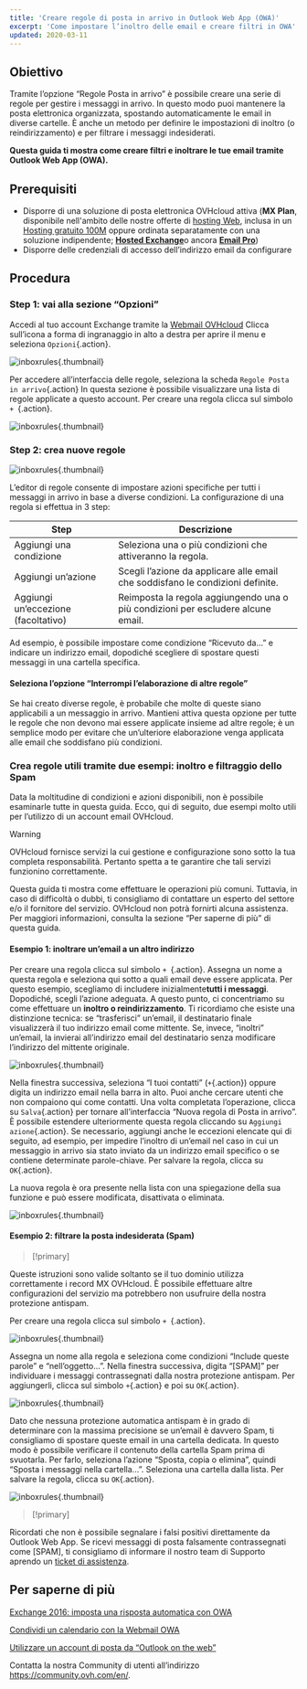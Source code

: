 ```yaml
---
title: 'Creare regole di posta in arrivo in Outlook Web App (OWA)'
excerpt: 'Come impostare l’inoltro delle email e creare filtri in OWA'
updated: 2020-03-11
---
```


## Obiettivo

Tramite l’opzione “Regole Posta in arrivo” è possibile creare una serie di regole per gestire i messaggi in arrivo. In questo modo puoi mantenere la posta elettronica organizzata, spostando automaticamente le email in diverse cartelle. È anche un metodo per definire le impostazioni di inoltro (o reindirizzamento) e per filtrare i messaggi indesiderati.

**Questa guida ti mostra come creare filtri e inoltrare le tue email tramite Outlook Web App (OWA).**

## Prerequisiti

- Disporre di una soluzione di posta elettronica OVHcloud attiva (**MX Plan**, disponibile nell'ambito delle nostre offerte di [hosting Web](/links/web/hosting), inclusa in un [Hosting gratuito 100M](/links/web/domains-free-hosting) oppure ordinata separatamente con una soluzione indipendente; [**Hosted Exchange**](/links/web/emails-hosted-exchange)o ancora [**Email Pro**](/links/web/email-pro))
- Disporre delle credenziali di accesso dell’indirizzo email da configurare

## Procedura

### Step 1: vai alla sezione “Opzioni”

Accedi al tuo account Exchange tramite la [Webmail OVHcloud](/links/web/email) Clicca sull’icona a forma di ingranaggio in alto a destra per aprire il menu e seleziona `Opzioni`{.action}.

![inboxrules](images/exchange-rules-step1.png){.thumbnail}

Per accedere all’interfaccia delle regole, seleziona la scheda `Regole Posta in arrivo`{.action} In questa sezione è possibile visualizzare una lista di regole applicate a questo account. Per creare una regola clicca sul simbolo `+ `{.action}.

![inboxrules](images/exchange-rules-step2.png){.thumbnail}

### Step 2: crea nuove regole

![inboxrules](images/exchange-rules-step3.png){.thumbnail}

L’editor di regole consente di impostare azioni specifiche per tutti i messaggi in arrivo in base a diverse condizioni. La configurazione di una regola si effettua in 3 step:

|Step|Descrizione|
|---|---|
|Aggiungi una condizione|Seleziona una o più condizioni che attiveranno la regola.|
|Aggiungi un’azione|Scegli l’azione da applicare alle email che soddisfano le condizioni definite.|
|Aggiungi un’eccezione (facoltativo)|Reimposta la regola aggiungendo una o più condizioni per escludere alcune email.|

Ad esempio, è possibile impostare come condizione “Ricevuto da...” e indicare un indirizzo email, dopodiché scegliere di spostare questi messaggi in una cartella specifica.

#### Seleziona l’opzione “Interrompi l’elaborazione di altre regole”

Se hai creato diverse regole, è probabile che molte di queste siano applicabili a un messaggio in arrivo. Mantieni attiva questa opzione per tutte le regole che non devono mai essere applicate insieme ad altre regole; è un semplice modo per evitare che un’ulteriore elaborazione venga applicata alle email che soddisfano più condizioni.

### Crea regole utili tramite due esempi: inoltro e filtraggio dello Spam 

Data la moltitudine di condizioni e azioni disponibili, non è possibile esaminarle tutte in questa guida.  Ecco, qui di seguito, due esempi molto utili per l’utilizzo di un account email OVHcloud. 

> [!warning]
>OVHcloud fornisce servizi la cui gestione e configurazione sono sotto la tua completa responsabilità. Pertanto spetta a te garantire che tali servizi funzionino correttamente.
>
>Questa guida ti mostra come effettuare le operazioni più comuni. Tuttavia, in caso di difficoltà o dubbi, ti consigliamo di contattare un esperto del settore e/o il fornitore del servizio. OVHcloud non potrà fornirti alcuna assistenza.  Per maggiori informazioni, consulta la sezione “Per saperne di più” di questa guida.
>

#### Esempio 1: inoltrare un’email a un altro indirizzo

Per creare una regola clicca sul simbolo `+ `{.action}. Assegna un nome a questa regola e seleziona qui sotto a quali email deve essere applicata.  Per questo esempio, scegliamo di includere inizialmente**tutti i messaggi**. Dopodiché, scegli l’azione adeguata. A questo punto, ci concentriamo su come effettuare un **inoltro o reindirizzamento**. Ti ricordiamo che esiste una distinzione tecnica: se “trasferisci” un’email, il destinatario finale visualizzerà il tuo indirizzo email come mittente. Se, invece, “inoltri” un’email, la invierai all’indirizzo email del destinatario senza modificare l’indirizzo del mittente originale. 

![inboxrules](images/exchange-rules-step4.png){.thumbnail}

Nella finestra successiva, seleziona “I tuoi contatti” (`+`{.action}) oppure digita un indirizzo email nella barra in alto. Puoi anche cercare utenti che non compaiono qui come contatti. Una volta completata l’operazione, clicca su `Salva`{.action} per tornare all’interfaccia “Nuova regola di Posta in arrivo”. È possibile estendere ulteriormente questa regola cliccando su `Aggiungi azione`{.action}. Se necessario, aggiungi anche le eccezioni elencate qui di seguito, ad esempio, per impedire l’inoltro di un’email nel caso in cui un messaggio in arrivo sia stato inviato da un indirizzo email specifico o se contiene determinate parole-chiave. Per salvare la regola, clicca su `OK`{.action}.

La nuova regola è ora presente nella lista con una spiegazione della sua funzione e può essere modificata, disattivata o eliminata.

![inboxrules](images/redirection_rulebis.gif){.thumbnail}

#### Esempio 2: filtrare la posta indesiderata (Spam)

> [!primary]
>
Queste istruzioni sono valide soltanto se il tuo dominio utilizza correttamente i record MX OVHcloud. È possibile effettuare altre configurazioni del servizio ma potrebbero non usufruire della nostra protezione antispam.
>

Per creare una regola clicca sul simbolo `+ `{.action}.

![inboxrules](images/exchange-rules-step7.png){.thumbnail}

Assegna un nome alla regola e seleziona come condizioni “Include queste parole” e “nell’oggetto...”. Nella finestra successiva, digita “[SPAM]” per individuare i messaggi contrassegnati dalla nostra protezione antispam. Per aggiungerli, clicca sul simbolo `+`{.action} e poi su `OK`{.action}.

![inboxrules](images/exchange-rules-step8.png){.thumbnail}

Dato che nessuna protezione automatica antispam è in grado di determinare con la massima precisione se un’email è davvero Spam, ti consigliamo di spostare queste email in una cartella dedicata. In questo modo è possibile verificare il contenuto della cartella Spam prima di svuotarla. Per farlo, seleziona l’azione “Sposta, copia o elimina”, quindi “Sposta i messaggi nella cartella...”. Seleziona una cartella dalla lista. Per salvare la regola, clicca su `OK`{.action}.

![inboxrules](images/exchange-rules-step9_2.png){.thumbnail}

> [!primary]
>
Ricordati che non è possibile segnalare i falsi positivi direttamente da Outlook Web App. Se ricevi messaggi di posta falsamente contrassegnati come [SPAM], ti consigliamo di informare il nostro team di Supporto aprendo un [ticket di assistenza](https://help.ovhcloud.com/csm?id=csm_get_help).
>

## Per saperne di più 

[Exchange 2016: imposta una risposta automatica con OWA](/pages/web_cloud/email_and_collaborative_solutions/using_the_outlook_web_app_webmail/owa_automatic_replies)

[Condividi un calendario con la Webmail OWA](/pages/web_cloud/email_and_collaborative_solutions/using_the_outlook_web_app_webmail/owa_calendar_sharing)

[Utilizzare un account di posta da “Outlook on the web”](/pages/web_cloud/email_and_collaborative_solutions/using_the_outlook_web_app_webmail/email_owa)

Contatta la nostra Community di utenti all’indirizzo <https://community.ovh.com/en/>.
